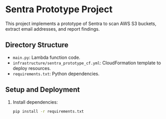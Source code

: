# Sentra Prototype Project

This project implements a prototype of Sentra to scan AWS S3 buckets, extract email addresses, and report findings.

## Directory Structure

- `main.py`: Lambda function code.
- `infrastructure/sentra_prototype_cf.yml`: CloudFormation template to deploy resources.
- `requirements.txt`: Python dependencies.

## Setup and Deployment

1. Install dependencies:
   ```bash
   pip install -r requirements.txt

